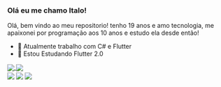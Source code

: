 ### Olá eu me chamo Italo!

Olá, bem vindo ao meu repositorio! tenho 19 anos e amo tecnologia, me apaixonei por programação aos 10 anos e estudo ela desde então!

- 🔭 Atualmente trabalho com C# e Flutter
- 🌱 Estou Estudando Flutter 2.0
<html>
<style>
th, td {
  padding: 16px;
}
</style>
<div>
<a href="https://github.com/DIMAAGR">
  <img align="center" src="https://github-readme-stats.vercel.app/api?username=DIMAAGR&show_icons=true&theme=onedark" />


<th>  <img align="center" src="https://github-readme-stats.vercel.app/api/top-langs/?username=DIMAAGR&&theme=onedark"/> </th>
</a>
  </div>
  <div>
   <img align="center" src="https://img.shields.io/badge/Flutter-02569B?style=for-the-badge&logo=flutter&logoColor=white"/>
   <img align="center" src="https://img.shields.io/badge/Dart-0175C2?style=for-the-badge&logo=dart&logoColor=white"/>
   <img align="center" src="https://img.shields.io/badge/C%23-239120?style=for-the-badge&logo=c-sharp&logoColor=white"/>
  </div>

</html>
